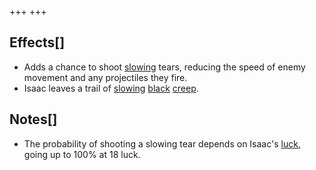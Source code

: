 +++
+++

Effects[]
---------


* Adds a chance to shoot [slowing](/wiki/Slow "Slow") tears, reducing the speed of enemy movement and any projectiles they fire.
* Isaac leaves a trail of [slowing](/wiki/Slow "Slow") [black](/wiki/Creep#Black_Creep "Creep") [creep](/wiki/Creep "Creep").


Notes[]
-------


* The probability of shooting a slowing tear depends on Isaac's [luck](/wiki/Luck "Luck"), going up to 100% at 18 luck.


